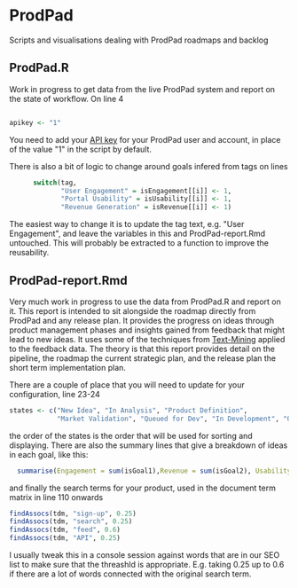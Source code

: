 # ProdPad
Scripts and visualisations dealing with ProdPad roadmaps and backlog

## ProdPad.R
Work in progress to get data from the live ProdPad system and report on the state of workflow. On line 4 

``` r

apikey <- "1"
```

You need to add your [API key](https://help.prodpad.com/hc/en-us/articles/204956707-How-do-I-generate-an-API-key-) for your ProdPad user and account, in place of the value "1" in the script by default.

There is also a bit of logic to change around goals infered from tags on lines 

``` r
      switch(tag,
             "User Engagement" = isEngagement[[i]] <- 1,
             "Portal Usability" = isUsability[[i]] <- 1,
             "Revenue Generation" = isRevenue[[i]] <- 1)
```

The easiest way to change it is to update the tag text, e.g. "User Engagement", and leave the variables in this and ProdPad-report.Rmd untouched. This will probably be extracted to a function to improve the reusability.

## ProdPad-report.Rmd
Very much work in progress to use the data from ProdPad.R and report on it. This report is intended to sit alongside the roadmap directly from ProdPad and any release plan. It provides the progress on ideas through product management phases and insights gained from feedback that might lead to new ideas. It uses some of the techniques from [Text-Mining](https://github.com/neilchalk/Text-Mining) applied to the feedback data. The theory is that this report provides detail on the pipeline, the roadmap the current strategic plan, and the release plan the short term implementation plan.

There are a couple of place that you will need to update for your configuration, line 23-24
``` r
states <- c("New Idea", "In Analysis", "Product Definition", 
            "Market Validation", "Queued for Dev", "In Development", "QA", "Released")
```

the order of the states is the order that will be used for sorting and displaying. There are also the summary lines that give a breakdown of ideas in each goal, like this:

``` r
  summarise(Engagement = sum(isGoal1),Revenue = sum(isGoal2), Usability = sum(isGoal3), Total = n()) 

```

and finally the search terms for your product, used in the document term matrix in line 110 onwards
``` r
findAssocs(tdm, "sign-up", 0.25)
findAssocs(tdm, "search", 0.25)
findAssocs(tdm, "feed", 0.6)
findAssocs(tdm, "API", 0.25)
```

I usually tweak this in a console session against words that are in our SEO list to make sure that the threashld is appropriate. E.g. taking 0.25 up to 0.6 if there are a lot of words connected with the original search term.